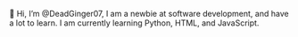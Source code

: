 👋 Hi, I’m @DeadGinger07,
I am a newbie at software development, and have a lot to learn. I am currently learning Python, HTML, and JavaScript.

<!---
DeadGinger07/DeadGinger07 is a ✨ special ✨ repository because its `README.md` (this file) appears on your GitHub profile.
You can click the Preview link to take a look at your changes.
--->
